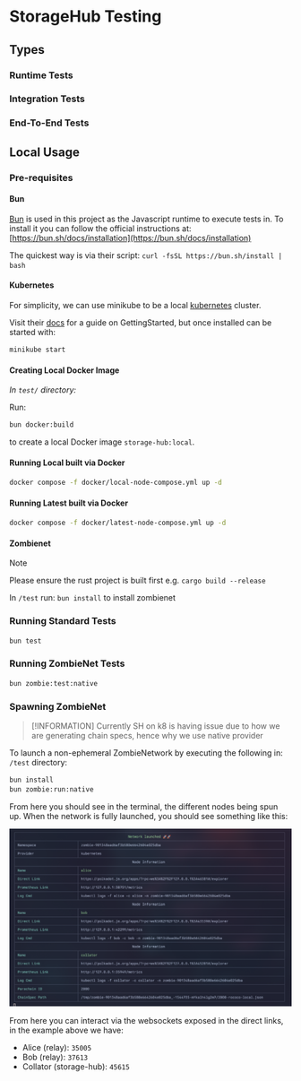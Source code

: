 # StorageHub Testing

## Types

### Runtime Tests

### Integration Tests

### End-To-End Tests

## Local Usage

### Pre-requisites

#### Bun

[Bun](https://bun.sh) is used in this project as the Javascript runtime to execute tests in. To install it you can follow the official instructions at: [https://bun.sh/docs/installation](https://bun.sh/docs/installation)

The quickest way is via their script: `curl -fsSL https://bun.sh/install | bash`

#### Kubernetes

For simplicity, we can use minikube to be a local [kubernetes](https://kubernetes.io/) cluster.

Visit their [docs](https://minikube.sigs.k8s.io/docs/) for a guide on GettingStarted, but once installed can be started with:

```sh
minikube start
```

#### Creating Local Docker Image

_In `test/` directory:_

Run:

```sh
bun docker:build
```

to create a local Docker image `storage-hub:local`.

#### Running Local built via Docker

```sh
docker compose -f docker/local-node-compose.yml up -d
```

#### Running Latest built via Docker

```sh
docker compose -f docker/latest-node-compose.yml up -d
```

#### Zombienet

> [!NOTE]  
> Please ensure the rust project is built first e.g. `cargo build --release`

In `/test` run: `bun install` to install zombienet

### Running Standard Tests

```sh
bun test
```

### Running ZombieNet Tests

```sh
bun zombie:test:native
```

### Spawning ZombieNet

> [!INFORMATION]
> Currently SH on k8 is having issue due to how we are generating chain specs, hence why we use native provider

To launch a non-ephemeral ZombieNetwork by executing the following in: `/test` directory:

```sh
bun install
bun zombie:run:native
```

From here you should see in the terminal, the different nodes being spun up. When the network is fully launched, you should see something like this:

![success](../resources/zombieSuccess.png)

From here you can interact via the websockets exposed in the direct links, in the example above we have:

- Alice (relay): `35005`
- Bob (relay): `37613`
- Collator (storage-hub): `45615`
